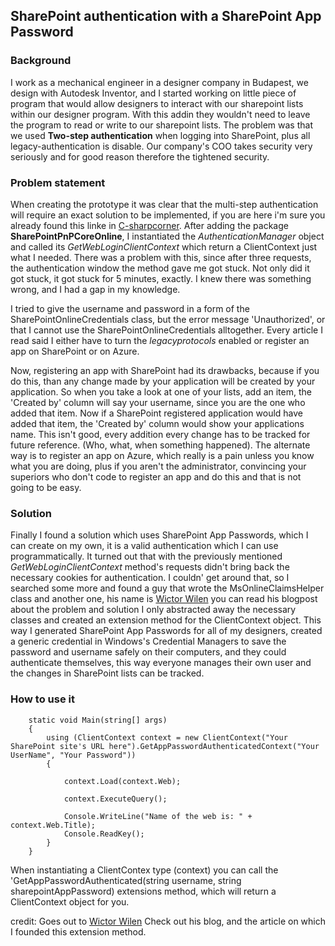 ## SharePoint authentication with a SharePoint App Password

### Background
I work as a mechanical engineer in a designer company in Budapest, we design with Autodesk Inventor, and I started working on little piece of program that would allow designers to interact with our sharepoint lists within our designer program. With this addin they wouldn't need to leave the program to read or write to our sharepoint lists.
The problem was that we used **Two-step authentication** when logging into SharePoint, plus all legacy-authentication is disable. Our company's COO takes security very seriously and for good reason therefore the tightened security.

### Problem statement
When creating the prototype it was clear that the multi-step authentication will require an exact solution to be implemented, if you are here i'm sure you already found this linke in [C-sharpcorner](https://www.c-sharpcorner.com/blogs/using-csom-to-connect-to-a-sharepoint-site-with-multi-factor-authentication-enabled).
After adding the package **SharePointPnPCoreOnline**, I instantiated the *AuthenticationManager* object and called its *GetWebLoginClientContext* which return a ClientContext just what I needed. There was a problem with this, since after three requests, the authentication window the method gave me got stuck. Not only did it got stuck, it got stuck for 5 minutes, exactly. I knew there was something wrong, and I had a gap in my knowledge.

I tried to give the username and password in a form of the SharePointOnlineCredentials class, but the error message 'Unauthorized', or that I cannot use the SharePointOnlineCredentials alltogether. Every article I read said I either have to turn the *legacyprotocols* enabled or register an app on SharePoint or on Azure.

Now, registering an app with SharePoint had its drawbacks, because if you do this, than any change made by your application will be created by your application. So when you take a look at one of your lists, add an item, the 'Created by' column will say your username, since you are the one who added that item. Now if a SharePoint registered application would have added that item, the 'Created by' column would show your applications name. This isn't good, every addition every change has to be tracked for future reference. (Who, what, when something happened).
The alternate way is to register an app on Azure, which really is a pain unless you know what you are doing, plus if you aren't the administrator, convincing your superiors who don't code to register an app and do this and that is not going to be easy.

### Solution
Finally I found a solution which uses SharePoint App Passwords, which I can create on my own, it is a valid authentication which I can use programmatically. It turned out that with the previously mentioned *GetWebLoginClientContext* method's requests didn't bring back the necessary cookies for authentication. I couldn' get around that, so I searched some more and found a guy that wrote the MsOnlineClaimsHelper class and another one, his name is [Wictor Wilen](https://www.wictorwilen.se/blog/how-to-do-active-authentication-to-office-365-and-sharepoint-online/) you can read his blogpost about the problem and solution
I only abstracted away the necessary classes and created an extension method for the ClientContext object.
This way I generated SharePoint App Passwords for all of my designers, created a generic credential in Windows's Credential Managers to save the password and username safely on their computers, and they could authenticate themselves, this way everyone manages their own user and the changes in SharePoint lists can be tracked.

### How to use it

        static void Main(string[] args)
        {
            using (ClientContext context = new ClientContext("Your SharePoint site's URL here").GetAppPasswordAuthenticatedContext("Your UserName", "Your Password")) 
            {
                
                context.Load(context.Web);

                context.ExecuteQuery();

                Console.WriteLine("Name of the web is: " + context.Web.Title);
                Console.ReadKey();
            }
        }

When instantiating a ClientContex type (context) you can call the 'GetAppPasswordAuthenticated(string username, string sharepointAppPassword) extensions method, which will return a ClientContext object for you.

credit: Goes out to [Wictor Wilen](https://www.wictorwilen.se/blog/how-to-do-active-authentication-to-office-365-and-sharepoint-online/)
Check out his blog, and the article on which I founded this extension method.
